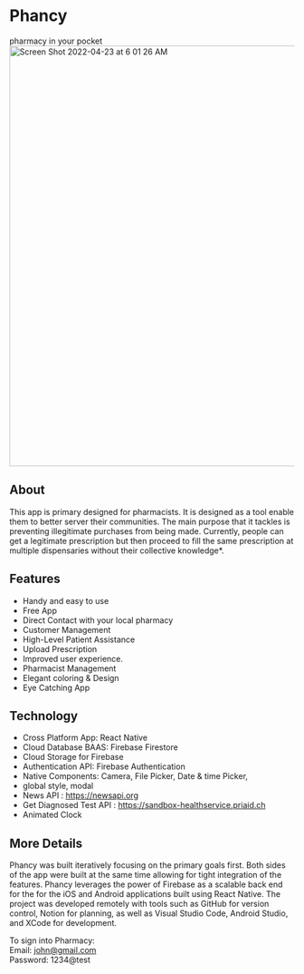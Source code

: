 <h1>Phancy</h1>
pharmacy in your pocket

<img width="742" alt="Screen Shot 2022-04-23 at 6 01 26 AM" src="https://user-images.githubusercontent.com/68449449/164889866-2f423d6e-94bd-4eae-8598-53685418b86e.png">


<h2>About</h2>
This app is primary designed for pharmacists.  It is designed as a tool enable them to better server their communities.  The main purpose that it tackles is preventing illegitimate purchases from being made.  Currently, people can get a legitimate prescription but then proceed to fill the same prescription at multiple dispensaries without their collective knowledge*.  ​

<h2>Features</h2>

- Handy and easy to use
- Free App
- Direct Contact with your local pharmacy 
- Customer Management
- High-Level Patient Assistance
- Upload Prescription
- Improved user experience.
- Pharmacist Management
- Elegant coloring & Design 
- Eye Catching App 

<h2>Technology </h2>

- Cross Platform App: React Native
- Cloud Database BAAS: Firebase Firestore 
- Cloud Storage for Firebase
- Authentication API: Firebase Authentication
- Native Components: Camera, File Picker, Date & time Picker, 
- global style, modal
- News API : https://newsapi.org
- Get Diagnosed Test API : https://sandbox-healthservice.priaid.ch
- Animated Clock 

 <h2>More Details</h2>
 Phancy was built iteratively focusing on the primary goals first.  Both sides of the app were built at the same time allowing for tight integration of the features. Phancy leverages the power of Firebase as a scalable back end for the for the iOS and Android applications built using React Native.  The project was developed remotely with tools such as GitHub for version control, Notion for planning, as well as Visual Studio Code, Android Studio, and XCode for development.  


To sign into Pharmacy:  
Email: john@gmail.com   
Password: 1234@test
